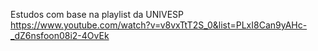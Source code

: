 Estudos com base na playlist da UNIVESP https://www.youtube.com/watch?v=v8vxTtT2S_0&list=PLxI8Can9yAHc-_dZ6nsfoon08i2-4OvEk